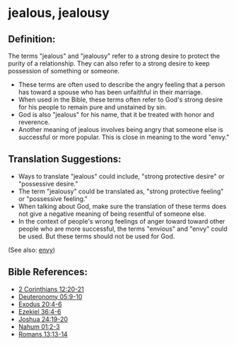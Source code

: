 # jealous, jealousy #

## Definition: ##

The terms "jealous" and "jealousy" refer to a strong desire to protect the purity of a relationship. They can also refer to a strong desire to keep possession of something or someone.

* These terms are often used to describe the angry feeling that a person has toward a spouse who has been unfaithful in their marriage.
* When used in the Bible, these terms often refer to God's strong desire for his people to remain pure and unstained by sin.
* God is also "jealous" for his name, that it be treated with honor and reverence.
* Another meaning of jealous involves being angry that someone else is successful or more popular. This is close in meaning to the word "envy."

## Translation Suggestions: ##

* Ways to translate "jealous" could include, "strong protective desire" or "possessive desire." 
* The term "jealousy" could be translated as, "strong protective feeling" or "possessive feeling."
* When talking about God, make sure the translation of these terms does not give a negative meaning of being resentful of someone else.
* In the context of people's wrong feelings of anger toward toward other people who are more successful, the terms "envious" and "envy" could be used. But these terms should not be used for God.

(See also: [envy](../other/envy.md))

## Bible References: ##

* [2 Corinthians 12:20-21](en/tn/2co/help/12/20)
* [Deuteronomy 05:9-10](en/tn/deu/help/05/09)
* [Exodus 20:4-6](en/tn/exo/help/20/04)
* [Ezekiel 36:4-6](en/tn/ezk/help/36/04)
* [Joshua 24:19-20](en/tn/jos/help/24/19)
* [Nahum 01:2-3](en/tn/nam/help/01/02)
* [Romans 13:13-14](en/tn/rom/help/13/13)